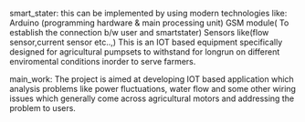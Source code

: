 smart_stater:
this can be implemented by using modern technologies like:
                                      Arduino (programming hardware & main processing unit)
                                      GSM module( To establish the connection b/w user and smartstater)
                                      Sensors like(flow sensor,current sensor etc..,)
This is an IOT based equipment specifically designed for agricultural pumpsets to withstand for longrun on
different enviromental conditions inorder to serve farmers.

main_work:
The project is aimed at developing IOT based application which analysis problems like power fluctuations, water flow and some other wiring issues which generally come across agricultural motors and addressing the problem to users.
